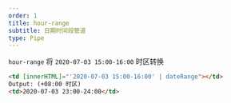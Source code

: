 ```yaml
---
order: 1
title: hour-range
subtitle: 日期时间段管道
type: Pipe
---
```


`hour-range` 将 `2020-07-03 15:00-16:00` 时区转换 

```html
<td [innerHTML]="'2020-07-03 15:00-16:00' | dateRange"></td>
Output: (+08:00 时区)
<td>2020-07-03 23:00-24:00</td>
```
